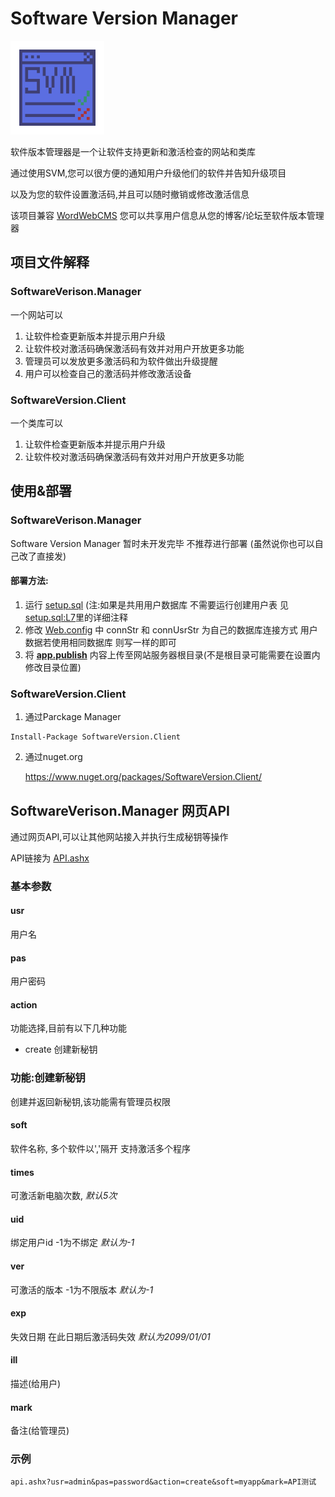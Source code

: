 Software Version Manager
===

<img src="SVM.png" alt="SVM" height="150px" />

软件版本管理器是一个让软件支持更新和激活检查的网站和类库

通过使用SVM,您可以很方便的通知用户升级他们的软件并告知升级项目

以及为您的软件设置激活码,并且可以随时撤销或修改激活信息

该项目兼容 [WordWebCMS](https://github.com/LorisYounger/WordWebCMS) 您可以共享用户信息从您的博客/论坛至软件版本管理器

## 项目文件解释

### SoftwareVerison.Manager

一个网站可以

1. 让软件检查更新版本并提示用户升级
2. 让软件校对激活码确保激活码有效并对用户开放更多功能
3. 管理员可以发放更多激活码和为软件做出升级提醒
4. 用户可以检查自己的激活码并修改激活设备

### SoftwareVersion.Client

一个类库可以

1. 让软件检查更新版本并提示用户升级
2. 让软件校对激活码确保激活码有效并对用户开放更多功能

## 使用&部署

### SoftwareVerison.Manager

Software Version Manager 暂时未开发完毕 不推荐进行部署 (虽然说你也可以自己改了直接发)

#### 部署方法:

1. 运行 [setup.sql](https://github.com/LorisYounger/SoftwareVersionManager/blob/main/Software%20Version%20Manager/SetUp.sql) (注:如果是共用用户数据库 不需要运行创建用户表 见[setup.sql:L7](https://github.com/LorisYounger/SoftwareVersionManager/blob/main/Software%20Version%20Manager/SetUp.sql#L7)里的详细注释
2. 修改 [Web.config](https://github.com/LorisYounger/SoftwareVersionManager/blob/main/Software%20Version%20Manager/Web.config#L13) 中 connStr 和 connUsrStr 为自己的数据库连接方式 用户数据若使用相同数据库 则写一样的即可
3. 将 [**app.publish**](https://github.com/LorisYounger/SoftwareVersionManager/tree/main/Software%20Version%20Manager/app.publish) 内容上传至网站服务器根目录(不是根目录可能需要在设置内修改目录位置)

 ### SoftwareVersion.Client

1. 通过Parckage Manager

```
Install-Package SoftwareVersion.Client
```
2. 通过nuget.org

   https://www.nuget.org/packages/SoftwareVersion.Client/

## SoftwareVerison.Manager 网页API

通过网页API,可以让其他网站接入并执行生成秘钥等操作

API链接为  [API.ashx](https://github.com/LorisYounger/SoftwareVersionManager/blob/main/Software%20Version%20Manager/API.cs)

### 基本参数

#### usr

用户名

#### pas

用户密码

#### action

功能选择,目前有以下几种功能

* create	创建新秘钥

### 功能:创建新秘钥

创建并返回新秘钥,该功能需有管理员权限

#### soft

软件名称, 多个软件以','隔开 支持激活多个程序

#### times

可激活新电脑次数, *默认5次*

#### uid

绑定用户id -1为不绑定 *默认为-1*

#### ver

可激活的版本 -1为不限版本 *默认为-1*

#### exp

失效日期 在此日期后激活码失效 *默认为2099/01/01*

#### ill

描述(给用户)

#### mark

备注(给管理员)

### 示例

```
api.ashx?usr=admin&pas=password&action=create&soft=myapp&mark=API测试
```
